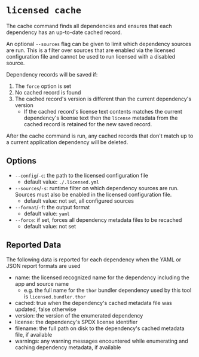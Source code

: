# `licensed cache`

The cache command finds all dependencies and ensures that each dependency has an up-to-date cached record.

An optional `--sources` flag can be given to limit which dependency sources are run.  This is a filter over sources that are enabled via the licensed configuration file and cannot be used to run licensed with a disabled source.

Dependency records will be saved if:

1. The `force` option is set
2. No cached record is found
3. The cached record's version is different than the current dependency's version
   - If the cached record's license text contents matches the current dependency's license text then the `license` metadata from the cached record is retained for the new saved record.

After the cache command is run, any cached records that don't match up to a current application dependency will be deleted.

## Options

- `--config`/`-c`: the path to the licensed configuration file
   - default value: `./.licensed.yml`
- `--sources`/`-s`: runtime filter on which dependency sources are run.  Sources must also be enabled in the licensed configuration file.
   - default value: not set, all configured sources
- `--format`/`-f`: the output format
   - default value: `yaml`
- `--force`: if set, forces all dependency metadata files to be recached
   - default value: not set

## Reported Data

The following data is reported for each dependency when the YAML or JSON report formats are used

- name: the licensed recognized name for the dependency including the app and source name
   - e.g. the full name for the `thor` bundler dependency used by this tool is `licensed.bundler.thor`
- cached: true when the dependency's cached metadata file was updated, false otherwise
- version: the version of the enumerated dependency
- license: the dependency's SPDX license identifier
- filename: the full path on disk to the dependency's cached metadata file, if available
- warnings: any warning messages encountered while enumerating and caching dependency metadata, if available
